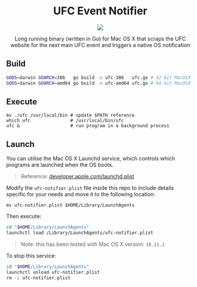 <h1 align="center">UFC Event Notifier</h1>

<p align="center">
  <img src="https://img.shields.io/badge/Completed-100%25-green.svg?style=flat-square">
</p>

<p align="center">
  Long running binary (written in Go) for Mac OS X that scraps the UFC website for the next main UFC event and triggers a native OS notification
</p>

## Build

```bash
GOOS=darwin GOARCH=386   go build -o ufc-386   ufc.go # 32 bit MacOSX
GOOS=darwin GOARCH=amd64 go build -o ufc-amd64 ufc.go # 64 bit MacOSX
```

## Execute

```
mv ./ufc /usr/local/bin # update $PATH reference
which ufc               # /usr/local/bin/ufc
ufc &                   # run program in a background process
```

## Launch

You can utilise the Mac OS X Launchd service, which controls which programs are launched when the OS boots.

> Reference: [developer.apple.com/launchd.plist](https://developer.apple.com/library/mac/documentation/Darwin/Reference/ManPages/man5/launchd.plist.5.html)

Modify the `ufc-notifier.plist` file inside this repo to include details specific for your needs and move it to the following location:

```
mv ufc-notifier.plist $HOME/Library/LaunchAgents
```

Then execute:

```bash
cd "$HOME/Library/LaunchAgents"
launchctl load /Library/LaunchAgents/ufc-notifier.plist
```

> Note: this has been tested with Mac OS X version: `10.11.1`

To stop this service:

```bash
cd "$HOME/Library/LaunchAgents"
launchctl unload ufc-notifier.plist
rm -i ufc-notifier.plist
```
